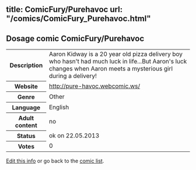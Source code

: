 title: ComicFury/Purehavoc
url: "/comics/ComicFury_Purehavoc.html"
---
Dosage comic ComicFury/Purehavoc
-----------------------------------------

<p id="msg"></p>
<script type="text/javascript">
if (window.location.search === '?edit_info_mail=sent_ok') {
  var elem = document.getElementById("msg");
  elem.innerHTML = 'Edited information sucessfully sent for review, which is usually done daily. Thanks!';
  elem.className = 'ok';
}
</script>
<table class="comicinfo">
<tr>
<th>Description</th><td>Aaron Kidway is a 20 year old pizza delivery boy who hasn't had much luck in life...But Aaron's luck changes when Aaron meets a mysterious girl during a delivery!</td>
</tr>
<tr>
<th>Website</th><td><a href="http://pure-havoc.webcomic.ws/">http://pure-havoc.webcomic.ws/</a></td>
</tr>
<tr>
<th>Genre</th><td>Other</td>
</tr>
<tr>
<th>Language</th><td>English</td>
</tr>
<tr>
<th>Adult content</th><td>no</td>
</tr>
<tr>
<th>Status</th><td>ok on 22.05.2013</td>
</tr>
<tr>
<th>Votes</th><td>0</td>
</tr>
</table>

[Edit this info](ComicFury_Purehavoc_edit.html) or go back to the [comic list](../comic-index.html).
